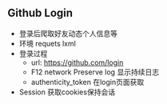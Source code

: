 ## Github Login

- 登录后爬取好友动态个人信息等
- 环境 requets lxml
- 登录过程
    - url: https://github.com/login
    - F12 network Preserve log 显示持续日志
    - authenticity_token 在login页面获取
- Session 获取cookies保持会话

